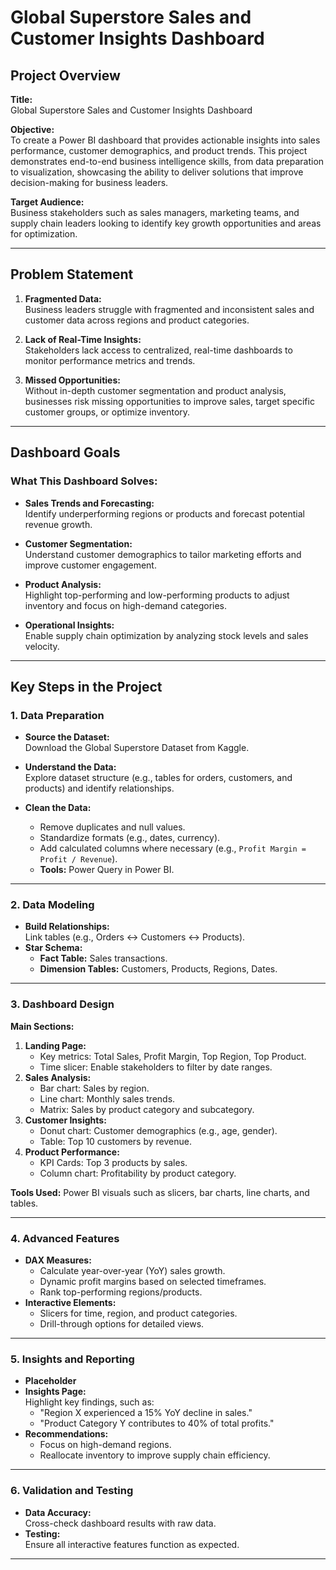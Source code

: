# Global Superstore Sales and Customer Insights Dashboard

## Project Overview

**Title:**  
Global Superstore Sales and Customer Insights Dashboard  

**Objective:**  
To create a Power BI dashboard that provides actionable insights into sales performance, customer demographics, and product trends. This project demonstrates end-to-end business intelligence skills, from data preparation to visualization, showcasing the ability to deliver solutions that improve decision-making for business leaders.

**Target Audience:**  
Business stakeholders such as sales managers, marketing teams, and supply chain leaders looking to identify key growth opportunities and areas for optimization.

---

## Problem Statement

1. **Fragmented Data:**  
   Business leaders struggle with fragmented and inconsistent sales and customer data across regions and product categories.

2. **Lack of Real-Time Insights:**  
   Stakeholders lack access to centralized, real-time dashboards to monitor performance metrics and trends.

3. **Missed Opportunities:**  
   Without in-depth customer segmentation and product analysis, businesses risk missing opportunities to improve sales, target specific customer groups, or optimize inventory.

---

## Dashboard Goals

### What This Dashboard Solves:
- **Sales Trends and Forecasting:**  
  Identify underperforming regions or products and forecast potential revenue growth.
  
- **Customer Segmentation:**  
  Understand customer demographics to tailor marketing efforts and improve customer engagement.

- **Product Analysis:**  
  Highlight top-performing and low-performing products to adjust inventory and focus on high-demand categories.
  
- **Operational Insights:**  
  Enable supply chain optimization by analyzing stock levels and sales velocity.

---

## Key Steps in the Project

### 1. Data Preparation
- **Source the Dataset:**  
  Download the Global Superstore Dataset from Kaggle.
  
- **Understand the Data:**  
  Explore dataset structure (e.g., tables for orders, customers, and products) and identify relationships.
  
- **Clean the Data:**  
  - Remove duplicates and null values.  
  - Standardize formats (e.g., dates, currency).  
  - Add calculated columns where necessary (e.g., `Profit Margin = Profit / Revenue`).  
  - **Tools:** Power Query in Power BI.

---

### 2. Data Modeling
- **Build Relationships:**  
  Link tables (e.g., Orders ↔ Customers ↔ Products).  
- **Star Schema:**  
  - **Fact Table:** Sales transactions.  
  - **Dimension Tables:** Customers, Products, Regions, Dates.

---

### 3. Dashboard Design
**Main Sections:**  
1. **Landing Page:**  
   - Key metrics: Total Sales, Profit Margin, Top Region, Top Product.  
   - Time slicer: Enable stakeholders to filter by date ranges.  
2. **Sales Analysis:**  
   - Bar chart: Sales by region.  
   - Line chart: Monthly sales trends.  
   - Matrix: Sales by product category and subcategory.  
3. **Customer Insights:**  
   - Donut chart: Customer demographics (e.g., age, gender).  
   - Table: Top 10 customers by revenue.  
4. **Product Performance:**  
   - KPI Cards: Top 3 products by sales.  
   - Column chart: Profitability by product category.  

**Tools Used:** Power BI visuals such as slicers, bar charts, line charts, and tables.

---

### 4. Advanced Features
- **DAX Measures:**  
  - Calculate year-over-year (YoY) sales growth.  
  - Dynamic profit margins based on selected timeframes.  
  - Rank top-performing regions/products.  
- **Interactive Elements:**  
  - Slicers for time, region, and product categories.  
  - Drill-through options for detailed views.

---

### 5. Insights and Reporting
- **Placeholder**
- **Insights Page:**  
  Highlight key findings, such as:  
  - "Region X experienced a 15% YoY decline in sales."  
  - "Product Category Y contributes to 40% of total profits."  
- **Recommendations:**  
  - Focus on high-demand regions.  
  - Reallocate inventory to improve supply chain efficiency.

---

### 6. Validation and Testing
- **Data Accuracy:**  
  Cross-check dashboard results with raw data.  
- **Testing:**  
  Ensure all interactive features function as expected.

---

